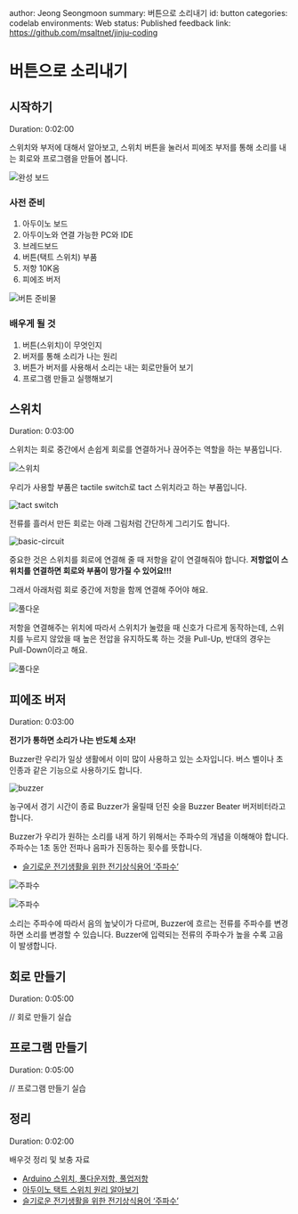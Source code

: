 author: Jeong Seongmoon
summary: 버튼으로 소리내기
id: button
categories: codelab
environments: Web
status: Published
feedback link: https://github.com/msaltnet/jinju-coding

# 버튼으로 소리내기

## 시작하기
Duration: 0:02:00

스위치와 부저에 대해서 알아보고, 스위치 버튼을 눌러서 피에조 부저를 통해 소리를 내는 회로와 프로그램을 만들어 봅니다.

![완성 보드](./img/finish-board.jpg)

### 사전 준비
1. 아두이노 보드
1. 아두이노와 연결 가능한 PC와 IDE
1. 브레드보드
1. 버튼(택트 스위치) 부품
1. 저항 10K옴
1. 피에조 버저

![버튼 준비물](./img/prepare-button.jpg)

### 배우게 될 것
1. 버튼(스위치)이 무엇인지
1. 버저를 통해 소리가 나는 원리
1. 버튼가 버저를 사용해서 소리는 내는 회로만들어 보기
1. 프로그램 만들고 실행해보기

## 스위치
Duration: 0:03:00

스위치는 회로 중간에서 손쉽게 회로를 연결하거나 끊어주는 역할을 하는 부품입니다.

![스위치](./img/switch.jpg)

우리가 사용할 부품은 tactile switch로 tact 스위치라고 하는 부품입니다.

![tact switch](./img/tact-switch.jpg)

전류를 흘러서 만든 회로는 아래 그림처럼 간단하게 그리기도 합니다.

![basic-circuit](./img/basic-circuit.jpg)

중요한 것은 스위치를 회로에 연결해 줄 때 저항을 같이 연결해줘야 합니다. **저항없이 스위치를 연결하면 회로와 부품이 망가질 수 있어요!!!**

그래서 아래처럼 회로 중간에 저항을 함께 연결해 주어야 해요.

![풀다운](./img/pull-down.jpg)

저항을 연결해주는 위치에 따라서 스위치가 눌렸을 때 신호가 다르게 동작하는데, 스위치를 누르지 않았을 때 높은 전압을 유지하도록 하는 것을 Pull-Up, 반대의 경우는 Pull-Down이라고 해요.

![풀다운](./img/pull-down-2.jpg)

## 피에조 버저
Duration: 0:03:00

**전기가 통하면 소리가 나는 반도체 소자!**

Buzzer란 우리가 일상 생활에서 이미 많이 사용하고 있는 소자입니다. 버스 벨이나 초인종과 같은 기능으로 사용하기도 합니다.

![buzzer](./img/PIC9718.png)

<aside class="positive">
농구에서 경기 시간이 종료 Buzzer가 울릴때 던진 슛을 Buzzer Beater 버저비터라고 합니다.
</aside>

Buzzer가 우리가 원하는 소리를 내게 하기 위해서는 주파수의 개념을 이해해야 합니다. 주파수는 1초 동안 전파나 음파가 진동하는 횟수를 뜻합니다.

- [슬기로운 전기생활을 위한 전기상식용어 ‘주파수’](https://news.samsungsemiconductor.com/kr/%EC%8A%AC%EA%B8%B0%EB%A1%9C%EC%9A%B4-%EC%A0%84%EA%B8%B0%EC%83%9D%ED%99%9C%EC%9D%84-%EC%9C%84%ED%95%9C-%EC%A0%84%EA%B8%B0%EC%83%81%EC%8B%9D%EC%9A%A9%EC%96%B4-%EC%A3%BC%ED%8C%8C%EC%88%98/)

![주파수](./img/frequency_semiconduct_20200515_01.jpeg)

![주파수](./img/frequency_semiconduct_20200515_02.jpeg)

소리는 주파수에 따라서 음의 높낮이가 다르며, Buzzer에 흐르는 전류를 주파수를 변경하면 소리를 변경할 수 있습니다. Buzzer에 입력되는 전류의 주파수가 높을 수록 고음이 발생합니다.

## 회로 만들기
Duration: 0:05:00

// 회로 만들기 실습

## 프로그램 만들기
Duration: 0:05:00

// 프로그램 만들기 실습

## 정리
Duration: 0:02:00

배우것 정리 및 보충 자료

- [Arduino 스위치, 풀다운저항, 풀업저항](https://stemwith.github.io/2018/09/01/Arduino-%EC%8A%A4%EC%9C%84%EC%B9%98-%ED%92%80%EB%8B%A4%EC%9A%B4-%ED%92%80%EC%97%85%EC%A0%80%ED%95%AD/)
- [아두이노 택트 스위치 원리 알아보기](https://m.blog.naver.com/eduino/220908567028)
- [슬기로운 전기생활을 위한 전기상식용어 ‘주파수’](https://news.samsungsemiconductor.com/kr/%EC%8A%AC%EA%B8%B0%EB%A1%9C%EC%9A%B4-%EC%A0%84%EA%B8%B0%EC%83%9D%ED%99%9C%EC%9D%84-%EC%9C%84%ED%95%9C-%EC%A0%84%EA%B8%B0%EC%83%81%EC%8B%9D%EC%9A%A9%EC%96%B4-%EC%A3%BC%ED%8C%8C%EC%88%98/)

